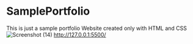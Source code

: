 # SamplePortfolio
This is just a sample portfolio Website created only with HTML and CSS
![Screenshot (14)](https://user-images.githubusercontent.com/80507844/235461832-7545febd-afb1-49dd-a707-87e9bdd7d2da.png)
http://127.0.0.1:5500/
